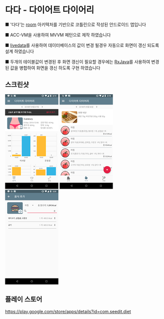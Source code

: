 # 다다 - 다이어트 다이어리

■ '다다'는 [room](https://developer.android.com/training/data-storage/room/) 아키텍처를 기반으로 코틀린으로 작성된 안드로이드 앱입니다

■ ACC-VM을 사용하여 MVVM 페턴으로 제작 하였습니다

■ [livedata](https://developer.android.com/topic/libraries/architecture/livedata)를 사용하여 데이터베이스의 값이 변경 될경우 자동으로 화면이 갱신 되도록 설계 하였습니다
  
■ 두개의 테이블값이 변경된 후 화면 갱신이 필요할 경우에는 [RxJava](https://github.com/ReactiveX/RxJava)를 사용하여 변경된 값을 병합하여 화면을 갱신 하도록 구현 하였습니다

## 스크린샷

![다이어트 현황 분석](/screenshot/unnamed.png) ![식단 관리](/screenshot/unnamed1.png) ![음식 추가](/screenshot/unnamed2.png)

## 플레이 스토어

https://play.google.com/store/apps/details?id=com.seedit.diet
